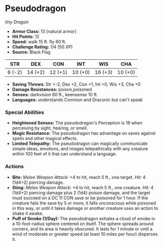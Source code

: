 # Pseudodragon

*tiny* *Dragon*

- **Armor Class:** 13 (natural armor)
- **Hit Points:** 12 
- **Speed:** walk 15 ft. fly 60 ft.
- **Challenge Rating:** 1/4 (50 XP)
- **Source:** Black Flag

| STR | DEX | CON | INT | WIS | CHA |
| --- | --- | --- | --- | --- | --- |
| 6 (-2) | 14 (+2) | 12 (+1) | 10 (+0) | 16 (+3) | 10 (+0) |

- **Saving Throws**: Str +-2, Dex +2, Con +1, Int +0, Wis +3, Cha +0
- **Damage Resistances:** poison,poisoned
- **Senses:** darkvision 60 ft., keensense 10 ft.
- **Languages:** understands Common and Draconic but can't speak

### Special Abilities

- **Heightened Senses:** The pseudodragon's Perception is 18 when perceiving by sight, hearing, or smell.
- **Magic Resistance:** The pseudodragon has advantage on saves against spells and other magical effects.
- **Limited Telepathy:** The pseudodragon can magically communicate simple ideas, emotions, and images telepathically with any creature within 100 feet of it that can understand a language.

### Actions

- **Bite:** _Melee Weapon Attack:_ +4 to hit, reach 5 ft., one target. _Hit:_ 4 (1d4+2) piercing damage.
- **Sting:** _Melee Weapon Attack:_ +4 to hit, reach 5 ft., one creature. _Hit:_ 4 (1d4+2) piercing damage plus 2 (1d4) poison damage, and the target must succeed on a DC 11 CON save or be poisoned for 1 hour. If the creature fails the save by 5 or more, it falls unconscious while poisoned in this way, or until it takes damage or another creature uses an action to shake it awake.
- **Puff of Smoke (1/Day):** The pseudodragon exhales a cloud of smoke in a 10-foot-radius sphere centered on itself. The sphere spreads around corners, and its area is heavily obscured. It lasts for 1 minute or until a wind of moderate or greater speed (at least 10 miles per hour) disperses it.
